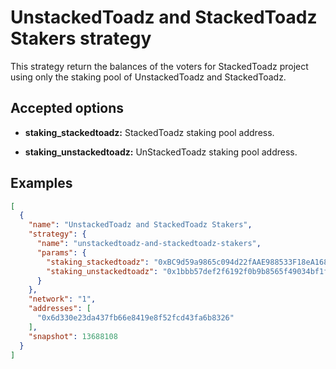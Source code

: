 # UnstackedToadz and StackedToadz Stakers strategy

This strategy return the balances of the voters for StackedToadz project using only the staking pool of UnstackedToadz and StackedToadz.

## Accepted options

- **staking_stackedtoadz:** StackedToadz staking pool address.

- **staking_unstackedtoadz:** UnStackedToadz staking pool address.

## Examples

```JSON
[
  {
    "name": "UnstackedToadz and StackedToadz Stakers",
    "strategy": {
      "name": "unstackedtoadz-and-stackedtoadz-stakers",
      "params": {
        "staking_stackedtoadz": "0xBC9d59a9865c094d22fAAE988533F18eA1688722",
        "staking_unstackedtoadz": "0x1bbb57def2f6192f0b9b8565f49034bf1fcdb604"
      }
    },
    "network": "1",
    "addresses": [
      "0x6d330e23da437fb66e8419e8f52fcd43fa6b8326"
    ],
    "snapshot": 13688108
  }
]

```
